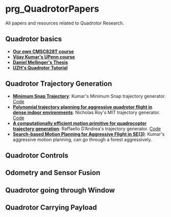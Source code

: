 # prg_QuadrotorPapers
All papers and resources related to Quadrotor Research.

## Quadrotor basics
- [**Our own CMSC828T course**](https://cmsc828t.github.io)
- [**Vijay Kumar's UPenn course**](https://alliance.seas.upenn.edu/~meam620/wiki/index.php)
- [**Daniel Mellinger's Thesis**](https://repository.upenn.edu/cgi/viewcontent.cgi?article=1705&context=edissertations)
- [**UZH's Quadrotor Tutorial**](https://github.com/uzh-rpg/rpg_quadrotor_control/blob/master/documents/theory_and_math/theory_and_math.pdf)

## Quadrotor Trajectory Generation
- [**Minimum Snap Trajectory**](http://www-personal.acfr.usyd.edu.au/spns/cdm/papers/Mellinger.pdf): Kumar's Minimum Snap trajectory generator. [Code](https://github.com/ethz-asl/mav_trajectory_generation)
- [**Polynomial trajectory planning for aggressive quadrotor flight in dense indoor environments**](https://pdfs.semanticscholar.org/8c76/f1add88df14c59f75818952beaa1ec69f62a.pdf):  Nicholas Roy's MIT trajectory generator. [Code](https://github.com/ethz-asl/mav_trajectory_generation)
- [**A computationally efficient motion primitive for quadrocopter trajectory generation**](https://flyingmachinearena.org/wp-content/publications/2015/mueTRO15.pdf): Raffaello D’Andrea's trajectory generator. [Code](https://github.com/ethz-asl/mav_trajectory_generation)
- [**Search-based Motion Planning for Aggressive Flight in SE(3)**](https://arxiv.org/pdf/1710.02748.pdf): Kumar's aggressive motion planning, can go through a forest aggressively.


## Quadrotor Controls

## Odometry and Sensor Fusion

## Quadrotor going through Window

## Quadrotor Carrying Payload

